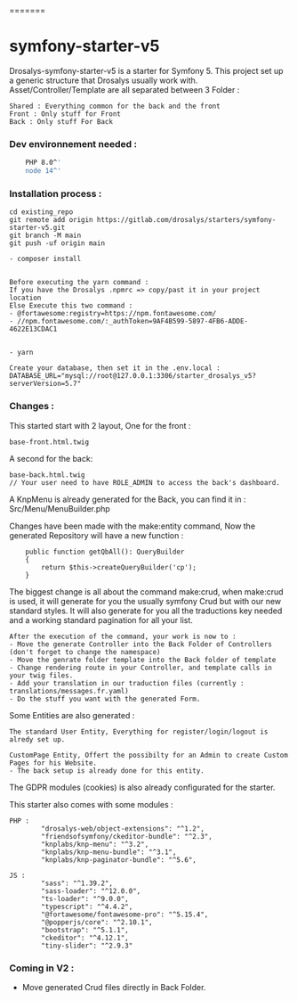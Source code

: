 =======

# symfony-starter-v5
Drosalys-symfony-starter-v5 is a starter for Symfony 5. This project set up a generic structure that Drosalys usually work with.
Asset/Controller/Template are all separated between 3 Folder : 
```
Shared : Everything common for the back and the front
Front : Only stuff for Front
Back : Only stuff For Back
```

### Dev environnement needed :

```bash
    PHP 8.0^'
    node 14^'
```

### Installation process :

```
cd existing_repo
git remote add origin https://gitlab.com/drosalys/starters/symfony-starter-v5.git
git branch -M main
git push -uf origin main
```

```
- composer install


Before executing the yarn command :
If you have the Drosalys .npmrc => copy/past it in your project location
Else Execute this two command :
- @fortawesome:registry=https://npm.fontawesome.com/
- //npm.fontawesome.com/:_authToken=9AF4B599-5897-4FB6-ADDE-4622E13CDAC1


- yarn
```

```
Create your database, then set it in the .env.local :
DATABASE_URL="mysql://root@127.0.0.1:3306/starter_drosalys_v5?serverVersion=5.7"
```

### Changes :
This started start with 2 layout, One for the front : 
```
base-front.html.twig
```
A second for the back: 
```
base-back.html.twig
// Your user need to have ROLE_ADMIN to access the back's dashboard.
```
A KnpMenu is already generated for the Back, you can find it in : Src/Menu/MenuBuilder.php

Changes have been made with the make:entity command, Now the generated Repository will have a new function : 
```
    public function getQbAll(): QueryBuilder
    {
        return $this->createQueryBuilder('cp');
    }
```
The biggest change is all about the command make:crud, when make:crud is used, it will generate for you the usually symfony Crud but with our new standard styles.
It will also generate for you all the traductions key needed and a working standard pagination for all your list.
```
After the execution of the command, your work is now to :
- Move the generate Controller into the Back Folder of Controllers (don't forget to change the namespace)
- Move the genrate folder template into the Back folder of template
- Change rendering route in your Controller, and template calls in your twig files.
- Add your translation in our traduction files (currently : translations/messages.fr.yaml)
- Do the stuff you want with the generated Form.
```

Some Entities are also generated :
```
The standard User Entity, Everything for register/login/logout is alredy set up.
```

```
CustomPage Entity, Offert the possibilty for an Admin to create Custom Pages for his Website.
- The back setup is already done for this entity.
```

The GDPR modules (cookies) is also already configurated for the starter.


This starter also comes with some modules : 
```
PHP :
        "drosalys-web/object-extensions": "^1.2",
        "friendsofsymfony/ckeditor-bundle": "^2.3",
        "knplabs/knp-menu": "^3.2",
        "knplabs/knp-menu-bundle": "^3.1",
        "knplabs/knp-paginator-bundle": "^5.6",
        
JS : 
        "sass": "^1.39.2",
        "sass-loader": "^12.0.0",
        "ts-loader": "^9.0.0",
        "typescript": "^4.4.2",
        "@fortawesome/fontawesome-pro": "^5.15.4",
        "@popperjs/core": "^2.10.1",
        "bootstrap": "^5.1.1",
        "ckeditor": "^4.12.1",
        "tiny-slider": "^2.9.3"
```

### Coming in V2 :
- Move generated Crud files directly in Back Folder.

